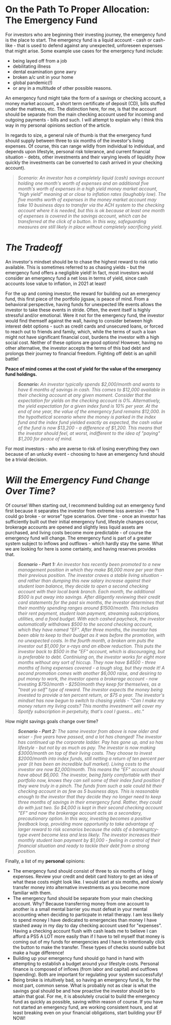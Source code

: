 # On the Path To Proper Allocation: The Emergency Fund

For investors who are beginning their investing journey, the emergency fund is the place to start. The emergency fund is a liquid account - cash or cash-like - that is used to defend against any unexpected, unforeseen expenses that might arise. Some example use cases for the emergency fund include:
- being layed off from a job
- debilitating illness
- dental examination gone awry
- broken a/c unit in your home
- global pandemic(!)
- or any in a multitude of other possible reasons.

An emergency fund might take the form of a savings or checking account, a money market account, a short term certificate of deposit (CD), bills stuffed under the mattress, etc. The distinction here, for me, is that the account should be separate from the main checking account used for incoming and outgoing payments - bills and such. I will attempt to explain why I think this way in my personal opinions section of the article.

In regards to size, a general rule of thumb is that the emergency fund should supply between three to six months of the investor's living expenses. Of course, this can range wildly from individual to individual, and depends upon lifestyle, personal risk tolerance, and current financial situation - debts, other investments and their varying levels of liquidity (how quickly the investments can be converted to cash arrived in your checking account).

> *Scenario: An investor has a completely liquid (cash) savings account holding one month's worth of expenses and an additional five month's worth of expenses in a high yield money market account, "high yield" meaning at or close to inflation rates (laughably low). The five months worth of expenses in the money market account may take 10 business days to transfer via the ACH system to the checking account where it is needed, but this is ok because at least one month of expenses is covered in the savings account, which can be transferred at the click of a button. In this way, safeguarding measures are still likely in place without completely sacrificing yield.*

# *The Tradeoff*
An investor's mindset should be to chase the highest reward to risk ratio available. This is sometimes referred to as chasing yields - but the emergency fund offers a negligible yield! In fact, most investors would consider an emergency fund a net loss in terms of yield, since cash accounts lose value to inflation, in 2021 at least!

For the up and coming investor, the reward for building out an emergency fund, this first piece of the portfolio jigsaw, is peace of mind. From a behavioral perspective, having funds for unexpected life events allows the investor to take these events in stride.  Often, the event itself is highly stressful and/or emotional.  Were it not for the emergency fund, the investor would find themself against the wall, having to consider between high interest debt options - such as credit cards and unsecured loans, or forced to reach out to friends and family, which, while the terms of such a loan might not have significant financial cost, burdens the investor with a high social cost.  Neither of these options are good options! However, having no other alternative, the investor accepts the terms of this bad debt and prolongs their journey to financial freedom. Fighting off debt is an uphill battle!

**Peace of mind comes at the cost of yield for the value of the emergency fund holdings.**

> ***Scenario:*** *An investor typically spends $2,000/month and wants to have 6 months of savings in cash. This comes to $12,000 available in their checking account at any given moment. Consider that the expectation for yields on the checking account is 0%. Alternatively, the yield expectation for a given index fund is 10% per year. At the end of one year, the value of the emergency fund remains $12,000. In the hypothetical scenario where the money is parked in the index fund and the index fund yielded exactly as expected, the cash value of the fund is now $13,200 - a difference of $1,200. This means that the investor should feel, at worst, indifferent to the idea of "paying" $1,200 for peace of mind.*

For most investors - who are averse to risk of losing everything they own because of an unlucky event - choosing to have an emergency fund should be a trivial decision.

# *Will the Emergency Fund Change Over Time?*
Of course! When starting out, I recommend building out an emergency fund first because it separates the investor from extreme loss aversion - the "I could go broke - or worse" type scenarios. Over time - once an investor has sufficiently built out their initial emergency fund, lifestyle changes occur, brokerage accounts are opened and slightly less liquid assets are purchased, and living costs become more predictable - of course the emergency fund will change. The emergency fund is part of a greater system subject to inflows and outflows - which hardly stay the same. What we are looking for here is some certainty, and having reserves provides that.

> ***Scenario - Part 1:*** *An investor has recently been promoted to a new management position in which they make $6,000 more per year than their previous position. The investor craves a stable living situation - and rather than dumping this new salary increase against their student loan balance, they decide to open a second checking account with their local bank branch. Each month, the additional $500 is put away into savings. After diligently reviewing their credit card statements for the past six months, the investor determines that their monthly spending ranges around $1500/month.  This includes their rent payment, student loan payment, streaming subscriptions, utilities, and a food budget. With each cashed paycheck, the investor automatically withdraws $500 to the second checking account, which they have named "EF". After three months, the investor has been able to keep to their budget as it was before the promotion, with no unexpected costs. In the fourth month, a broken arm puts the investor out $1,000 for x-rays and an elbow reduction. This puts the investor back to $500 in the "EF" account, which is discouraging, but is preferable to debt. Continiuing on, the investor works for eight more months without any sort of hiccup.  They now have $4500 - three months of living expenses covered - a tough slog, but they made it! A second promotion comes with another $6,000 raise, and desiring to put money to work, the investor opens a brokerage account - now investing $750/month - $250/month they keep for themselves, as a "treat yo self" type of reward. The investor expects the money being invested to provide a ten percent return, or $75 a year. The investor's mindset has now begun to switch to chasing yields - "Can I make my money return my living costs? This months investment will cover my Spotify subscription in perpetuity, that's cool I guess... etc."*

How might savings goals change over time?

> ***Scenario - Part 2:*** *The same investor from above is now older and wiser - five years have passed, and a lot has changed! The investor has continued up the corporate ladder. Pay has gone up, and so has lifestyle - but not by as much as pay. The investor is now making $3000/month on top of their living costs. They choose to invest $2000/month into index funds, still netting a return of ten percent per year (it has been an incredible bull market). Living costs to the investor are now $2,000/month. This means the "EF" account should have about $6,000. The investor, being fairly comfortable with their portfolio now, knows they can sell some of their index fund position if they were truly in a pinch. The funds from such a sale could hit their checking account in as few as 5 business days. This is reasonable enough to the investor that they decide they no longer need to keep three months of savings in their emergency fund. Rather, they could do with just two. So $4,000 is kept in their second checking account "EF" and now the brokerage account acts as a secondary, precautionary option. In this way, investing becomes a positive feedback loop, providing more opportunity to take advantage of larger reward to risk scenarios because the odds of a bankruptcy-type event become less and less likely. The investor increases their monthly student loan payment by $1,000 - feeling in control of their financial situation and ready to tackle their debt from a strong position.*

Finally, a list of my **personal** opinions:

- The emergency fund should consist of three to six months of living expenses.  Review your credit and debit card history to get an idea of what these costs might look like. I would start at six months, and slowly transfer money into alternative investments as you become more familiar with them.
- The emergency fund should be separate from your main checking account. Why? Because transferring money from one account to another is a small mental barrier you must defeat in your mental accounting when deciding to particpate in retail therapy. I am less likely to spend money I have dedicated to emergencies than money I have stashed away in my day to day checking account used for "expenses". Having a checking account flush with cash leads me to believe I can afford a PS5 A LOT more easily than if I have to tell myself that money is coming out of my funds for emergencies and I have to intentionally click the button to make the transfer. These types of checks sound subtle but make a huge difference!
- Building up your emergency fund should go hand in hand with attempting to establish a budget around your lifestyle costs. Personal finance is composed of inflows (from labor and capital) and outflows (spending). Both are important for regulating your system successfully!
- Being broke is intuitively bad, so having an emergency fund is, for the most part, common sense. What is probably not as clear is what the savings goal should be and how proactive the investor should be to attain that goal. For me, it is absolutely crucial to build the emergency fund as quickly as possible, saving within reason of course. If you have not started an emergency fund, are working consistent hours, and at least breaking even on your financial obligations, start building your EF NOW!


